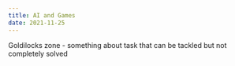 ```yaml
---
title: AI and Games
date: 2021-11-25
---
```


Goldilocks zone - something about task that can be tackled but not completely solved